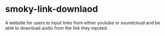 # smoky-link-downlaod
A website for users to input links from either youtube or soundcloud and be able to download audio from the link they inputed.

